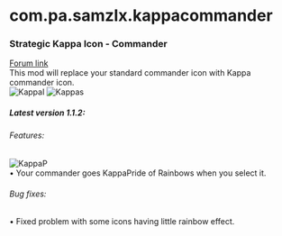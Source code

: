 # com.pa.samzlx.kappacommander
<h3>Strategic Kappa Icon - Commander</h3>

<a href="https://forums.uberent.com/threads/rel-client-strategic-kappa-icon-commander.71368/">Forum link</a>
<br>
This mod will replace your standard commander icon with Kappa commander icon.
<br>
<img src="http://i.imgur.com/QB78Nq9.png" alt="KappaI"></img>
<img src="http://i.imgur.com/y4Hpm2n.png" alt="Kappas"></img>
<br>
<h5>Latest version 1.1.2: </h5>
<h6>Features: </h6>
<img src="http://i.imgur.com/p4fWGs7.gif" alt="KappaP"></img>
<br>
• Your commander goes KappaPride of Rainbows when you select it.
<br>
<h6>Bug fixes:</h6>
• Fixed problem with some icons having little rainbow effect.



